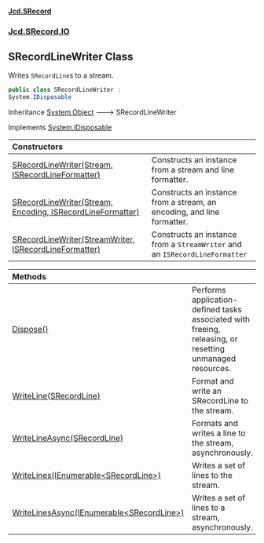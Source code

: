 #### [Jcd.SRecord](index.md 'index')
### [Jcd.SRecord.IO](Jcd.SRecord.IO.md 'Jcd.SRecord.IO')

## SRecordLineWriter Class

Writes `SRecordLine`s to a stream.

```csharp
public class SRecordLineWriter :
System.IDisposable
```

Inheritance [System.Object](https://docs.microsoft.com/en-us/dotnet/api/System.Object 'System.Object') &#129106; SRecordLineWriter

Implements [System.IDisposable](https://docs.microsoft.com/en-us/dotnet/api/System.IDisposable 'System.IDisposable')

| Constructors | |
| :--- | :--- |
| [SRecordLineWriter(Stream, ISRecordLineFormatter)](Jcd.SRecord.IO.SRecordLineWriter.SRecordLineWriter(System.IO.Stream,Jcd.SRecord.IO.ISRecordLineFormatter).md 'Jcd.SRecord.IO.SRecordLineWriter.SRecordLineWriter(System.IO.Stream, Jcd.SRecord.IO.ISRecordLineFormatter)') | Constructs an instance from a stream and line formatter. |
| [SRecordLineWriter(Stream, Encoding, ISRecordLineFormatter)](Jcd.SRecord.IO.SRecordLineWriter.SRecordLineWriter(System.IO.Stream,System.Text.Encoding,Jcd.SRecord.IO.ISRecordLineFormatter).md 'Jcd.SRecord.IO.SRecordLineWriter.SRecordLineWriter(System.IO.Stream, System.Text.Encoding, Jcd.SRecord.IO.ISRecordLineFormatter)') | Constructs an instance from a stream, an encoding, and line formatter. |
| [SRecordLineWriter(StreamWriter, ISRecordLineFormatter)](Jcd.SRecord.IO.SRecordLineWriter.SRecordLineWriter(System.IO.StreamWriter,Jcd.SRecord.IO.ISRecordLineFormatter).md 'Jcd.SRecord.IO.SRecordLineWriter.SRecordLineWriter(System.IO.StreamWriter, Jcd.SRecord.IO.ISRecordLineFormatter)') | Constructs an instance from a `StreamWriter` and an `ISRecordLineFormatter` |

| Methods | |
| :--- | :--- |
| [Dispose()](Jcd.SRecord.IO.SRecordLineWriter.Dispose().md 'Jcd.SRecord.IO.SRecordLineWriter.Dispose()') | Performs application-defined tasks associated with freeing, releasing, or resetting unmanaged resources. |
| [WriteLine(SRecordLine)](Jcd.SRecord.IO.SRecordLineWriter.WriteLine(Jcd.SRecord.Parsers.SRecordLine).md 'Jcd.SRecord.IO.SRecordLineWriter.WriteLine(Jcd.SRecord.Parsers.SRecordLine)') | Format and write an SRecordLine to the stream. |
| [WriteLineAsync(SRecordLine)](Jcd.SRecord.IO.SRecordLineWriter.WriteLineAsync(Jcd.SRecord.Parsers.SRecordLine).md 'Jcd.SRecord.IO.SRecordLineWriter.WriteLineAsync(Jcd.SRecord.Parsers.SRecordLine)') | Formats and writes a line to the stream, asynchronously. |
| [WriteLines(IEnumerable&lt;SRecordLine&gt;)](Jcd.SRecord.IO.SRecordLineWriter.WriteLines(System.Collections.Generic.IEnumerable_Jcd.SRecord.Parsers.SRecordLine_).md 'Jcd.SRecord.IO.SRecordLineWriter.WriteLines(System.Collections.Generic.IEnumerable<Jcd.SRecord.Parsers.SRecordLine>)') | Writes a set of lines to the stream. |
| [WriteLinesAsync(IEnumerable&lt;SRecordLine&gt;)](Jcd.SRecord.IO.SRecordLineWriter.WriteLinesAsync(System.Collections.Generic.IEnumerable_Jcd.SRecord.Parsers.SRecordLine_).md 'Jcd.SRecord.IO.SRecordLineWriter.WriteLinesAsync(System.Collections.Generic.IEnumerable<Jcd.SRecord.Parsers.SRecordLine>)') | Writes a set of lines to a stream, asynchronously. |
